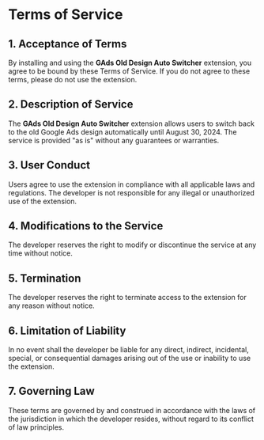 # Terms of Service

## 1. Acceptance of Terms
By installing and using the **GAds Old Design Auto Switcher** extension, you agree to be bound by these Terms of Service. If you do not agree to these terms, please do not use the extension.

## 2. Description of Service
The **GAds Old Design Auto Switcher** extension allows users to switch back to the old Google Ads design automatically until August 30, 2024. The service is provided "as is" without any guarantees or warranties.

## 3. User Conduct
Users agree to use the extension in compliance with all applicable laws and regulations. The developer is not responsible for any illegal or unauthorized use of the extension.

## 4. Modifications to the Service
The developer reserves the right to modify or discontinue the service at any time without notice.

## 5. Termination
The developer reserves the right to terminate access to the extension for any reason without notice.

## 6. Limitation of Liability
In no event shall the developer be liable for any direct, indirect, incidental, special, or consequential damages arising out of the use or inability to use the extension.

## 7. Governing Law
These terms are governed by and construed in accordance with the laws of the jurisdiction in which the developer resides, without regard to its conflict of law principles.
